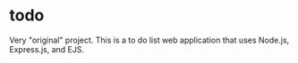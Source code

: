 # todo
Very "original" project. This is a to do list web application that uses Node.js, Express.js, and EJS.
